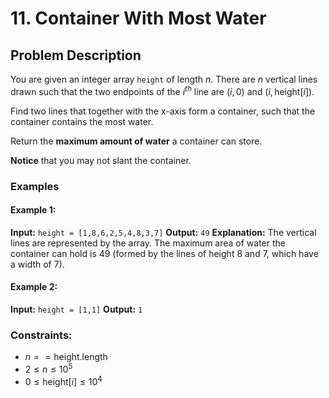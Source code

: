 # 11. Container With Most Water

## Problem Description

You are given an integer array `height` of length $n$. There are $n$ vertical lines drawn such that the two endpoints of the $i^{th}$ line are $(i, 0)$ and $(i, \text{height}[i])$.

Find two lines that together with the x-axis form a container, such that the container contains the most water.

Return the **maximum amount of water** a container can store.

**Notice** that you may not slant the container.

### Examples

#### Example 1:
**Input:** `height = [1,8,6,2,5,4,8,3,7]`
**Output:** `49`
**Explanation:** The vertical lines are represented by the array. The maximum area of water the container can hold is 49 (formed by the lines of height 8 and 7, which have a width of 7).

#### Example 2:
**Input:** `height = [1,1]`
**Output:** `1`

### Constraints:
- $n == \text{height.length}$
- $2 \le n \le 10^5$
- $0 \le \text{height}[i] \le 10^4$
